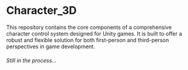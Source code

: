 # Character_3D
This repository contains the core components of a comprehensive character control system designed for Unity games. It is built to offer a robust and flexible solution for both first-person and third-person perspectives in game development.

###### Still in the process...
